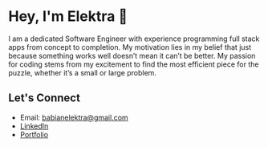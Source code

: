 # Hey, I'm Elektra 👋
I am a dedicated Software Engineer with experience programming full stack apps from concept to completion. My motivation lies in my belief that just because something works well doesn’t mean it can’t be better. My passion for coding stems from my excitement to find the most efficient piece for the puzzle, whether it’s a small or large problem.

## Let's Connect 
- Email: babianelektra@gmail.com
- [LinkedIn](https://www.linkedin.com/in/elektrababian/)
- [Portfolio](https://elektra-babian.com/)
 



